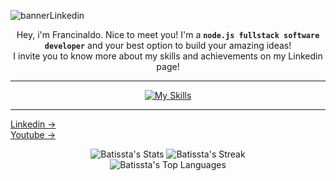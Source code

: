 ![bannerLinkedin](https://github.com/user-attachments/assets/97f7f17d-865e-4088-8613-2e1ee499bf0e)

<div align=center>


Hey, i'm Francinaldo. Nice to meet you! I'm a **`node.js fullstack software developer`** and your best option to build your amazing ideas!<br>
I invite you to know more about my skills and achievements on my Linkedin page!

---
  
[![My Skills](https://skillicons.dev/icons?i=nextjs,react,tailwind,ts,graphql,nodejs,express,docker,postgres,mysql,mongodb,aws,git,github,gitlab,swagger,jmeter)](https://skillicons.dev)

---

</div>


[Linkedin ->](https://www.linkedin.com/in/francinaldobatista)<br>
[Youtube ->](https://youtube.com/@Francinaldob)<br>

<div align=center>

![Batissta's Stats](https://github-readme-stats.vercel.app/api?username=Batissta&theme=vue-dark&show_icons=true&hide_border=true&count_private=true) ![Batissta's Streak](https://github-readme-streak-stats.herokuapp.com/?user=Batissta&theme=vue-dark&hide_border=true)<br>
![Batissta's Top Languages](https://github-readme-stats.vercel.app/api/top-langs/?username=Batissta&theme=vue-dark&show_icons=true&hide_border=true&layout=compact)

</div>

